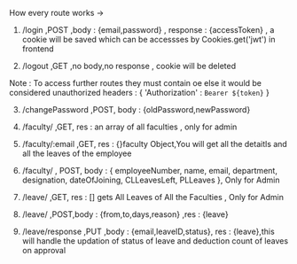 How every route works -> 

1.  /login ,POST ,body : {email,password} , response : {accessToken} , a cookie will be saved which can be accessses by Cookies.get('jwt') in frontend

2. /logout ,GET ,no body,no response , cookie will be deleted

Note : To access further routes they must contain oe else it would be considered unauthorized
headers : {
    'Authorization' : `Bearer ${token}`
}

3. /changePassword ,POST, body : {oldPassword,newPassword}

4. /faculty/ ,GET, res : an array of all faculties , only for admin

5. /faculty/:email ,GET, res : {}faculty Object,You will get all the detaitls and all the leaves of the employee

6. /faculty/ , POST,
     body : {
        employeeNumber,
        name,
        email,
        department,
        designation,
        dateOfJoining,
        CLLeavesLeft,
        PLLeaves
    },
    Only for Admin

7. /leave/ ,GET, res : [] gets All Leaves of All the Faculties , Only for Admin

8. /leave/ ,POST,body : {from,to,days,reason} ,res : {leave}

9. /leave/response ,PUT ,body : {email,leaveID,status}, res : {leave},this will handle the updation of status of leave and deduction count of leaves on approval